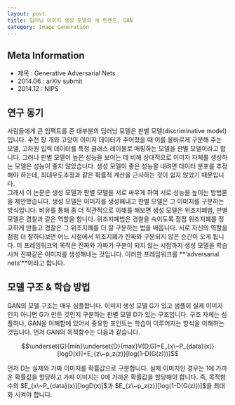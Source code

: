 ```yaml
---
layout: post
title: 딥러닝 이미지 생성 모델의 새 트렌드, GAN
category: Image Generation
---
```


## Meta Information
* 제목 : Generative Adversarial Nets
* 2014.06 : arXiv submit
* 2014.12  : NIPS

## 연구 동기
사람들에게 큰 임팩트를 준 대부분의 딥러닝 모델은 판별 모델(discriminative model)입니다.
수천 장 개와 고양이 이미지 데이터가 주어졌을 때 이를 올바르게 구분해 주는 모델, 고차원 입력 데이터를 특정 클래스 레이블로 매핑하는 모델을 판별 모델이라고 합니다.
그러나 판별 모델이 높은 성능을 보이는 데 비해 상대적으로 이미지 자체를 생성하는 모델은 성능이 좋지 않았습니다.
생성 모델이 좋은 성능을 내려면 데이터 분포를 추정해야 하는데, 최대우도추정과 같은 확률적 계산을 근사하는 것이 쉽지 않았기 때문입니다.<br>
그래서 이 논문은 생성 모델과 판별 모델을 서로 싸우게 하여 서로 성능을 높이는 방법론을 제안했습니다.
생성 모델은 이미지를 생성해내고 판별 모델은 그 이미지를 구분하는 방식입니다.
비유를 통해 좀 더 직관적으로 이해를 해보면 생성 모델은 위조지폐범, 판별 모델은 경찰과 같은 역할을 합니다.
위조지폐범은 경찰을 속이도록 점점 위조지폐를 정교하게 만들고 경찰은 그 위조지폐를 더 잘 구분하는 법을 배웁니다.
서로 자신의 역할을 점점 더 잘하다보면 어느 시점에서 위조지폐가 진짜와 구분되지 않은 순간이 오게 됩니다.
이 프레임워크의 목적은 진짜와 가짜가 구분이 되지 않는 시점까지 생성 모델을 학습시켜 진짜같은 이미지를 생성해내는 것입니다.
이러한 프레임워크를 **‘adversarial nets’**이라고 합니다.

## 모델 구조 & 학습 방법
GAN의 모델 구조는 매우 심플합니다.
이미지 생성 모델 G가 있고 샘플이 실제 이미지인지 아니면 G가 만든 것인지 구분하는 판별 모델 D가 있는 구조입니다.
구조 자체는 심플하나, GAN을 이해함에 있어서 중요한 포인트는 학습이 이루어지는 방식을 이해하는 것입니다.
먼저 GAN의 목적함수는 다음과 같습니다.

$$\underset{G}{min}\underset{D}{max}V(D,G)=E_{x\~P_{data}(x)}[logD(x)]+E_{z\~p_z(z)}[log(1-D(G(z)))]$$

먼저 D는 실제와 가짜 이미지를 확률값으로 구분합니다.
실제 이미지인 경우는 1에 가까운 확률값을 할당하고 가짜 이미지는 0에 가까운 확률값을 할당해야 합니다.
즉, 목적함수의 $E_{x\~P_{data}(x)}[logD(x)]$과 $E_{z\~p_z(z)}[log(1-D(G(z)))]$을 최대화 시켜야 합니다.<br>
